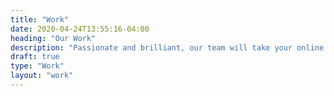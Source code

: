 ```yaml
---
title: "Work"
date: 2020-04-24T13:55:16-04:00
heading: "Our Work"
description: "Passionate and brilliant, our team will take your online vision and turn it into a reality."
draft: true
type: "Work"
layout: "work"
---
```

